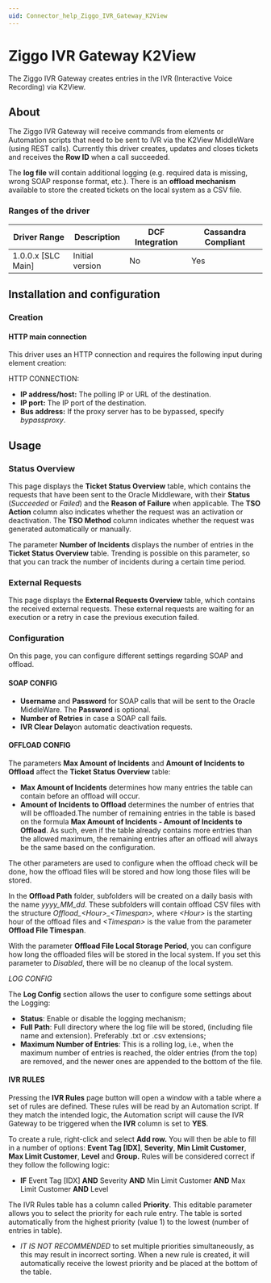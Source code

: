 ```yaml
---
uid: Connector_help_Ziggo_IVR_Gateway_K2View
---
```


# Ziggo IVR Gateway K2View

The Ziggo IVR Gateway creates entries in the IVR (Interactive Voice Recording) via K2View.

## About

The Ziggo IVR Gateway will receive commands from elements or Automation scripts that need to be sent to IVR via the K2View MiddleWare (using REST calls). Currently this driver creates, updates and closes tickets and receives the **Row ID** when a call succeeded.

The **log file** will contain additional logging (e.g. required data is missing, wrong SOAP response format, etc.). There is an **offload mechanism** available to store the created tickets on the local system as a CSV file.

### Ranges of the driver

| **Driver Range**     | **Description** | **DCF Integration** | **Cassandra Compliant** |
|----------------------|-----------------|---------------------|-------------------------|
| 1.0.0.x \[SLC Main\] | Initial version | No                  | Yes                     |

## Installation and configuration

### Creation

#### HTTP main connection

This driver uses an HTTP connection and requires the following input during element creation:

HTTP CONNECTION:

- **IP address/host:** The polling IP or URL of the destination.
- **IP port:** The IP port of the destination.
- **Bus address:** If the proxy server has to be bypassed, specify *bypassproxy*.

## Usage

### Status Overview

This page displays the **Ticket Status Overview** table, which contains the requests that have been sent to the Oracle Middleware, with their **Status** (*Succeeded* or *Failed*) and the **Reason of Failure** when applicable. The **TSO Action** column also indicates whether the request was an activation or deactivation. The **TSO Method** column indicates whether the request was generated automatically or manually.

The parameter **Number of Incidents** displays the number of entries in the **Ticket Status Overview** table. Trending is possible on this parameter, so that you can track the number of incidents during a certain time period.

### External Requests

This page displays the **External Requests Overview** table, which contains the received external requests. These external requests are waiting for an execution or a retry in case the previous execution failed.

### Configuration

On this page, you can configure different settings regarding SOAP and offload.

#### SOAP CONFIG

- **Username** and **Password** for SOAP calls that will be sent to the Oracle MiddleWare. The **Password** is optional.
- **Number of Retries** in case a SOAP call fails.
- **IVR Clear Delay**on automatic deactivation requests.

#### OFFLOAD CONFIG

The parameters **Max Amount of Incidents** and **Amount of Incidents to Offload** affect the **Ticket Status Overview** table:

- **Max Amount of Incidents** determines how many entries the table can contain before an offload will occur.
- **Amount of Incidents to Offload** determines the number of entries that will be offloaded.The number of remaining entries in the table is based on the formula **Max Amount of Incidents - Amount of Incidents to Offload**. As such, even if the table already contains more entries than the allowed maximum, the remaining entries after an offload will always be the same based on the configuration.

The other parameters are used to configure when the offload check will be done, how the offload files will be stored and how long those files will be stored.

In the **Offload Path** folder, subfolders will be created on a daily basis with the name *yyyy_MM_dd*. These subfolders will contain offload CSV files with the structure *Offload\_\<Hour\>\_\<Timespan\>,* where *\<Hour\>* is the starting hour of the offload files and *\<Timespan\>* is the value from the parameter **Offload File Timespan**.

With the parameter **Offload File Local Storage Period**, you can configure how long the offloaded files will be stored in the local system. If you set this parameter to *Disabled*, there will be no cleanup of the local system.

*LOG CONFIG*

The **Log Config** section allows the user to configure some settings about the Logging:

- **Status**: Enable or disable the logging mechanism;
- **Full Path**: Full directory where the log file will be stored, (including file name and extension). Preferably .txt or .csv extensions;
- **Maximum Number of Entries**: This is a rolling log, i.e., when the maximum number of entries is reached, the older entries (from the top) are removed, and the newer ones are appended to the bottom of the file.

#### IVR RULES

Pressing the **IVR Rules** page button will open a window with a table where a set of rules are defined. These rules will be read by an Automation script. If they match the intended logic, the Automation script will cause the IVR Gateway to be triggered when the **IVR** column is set to **YES**.

To create a rule, right-click and select **Add row.** You will then be able to fill in a number of options: **Event Tag \[IDX\]**, **Severity**, **Min Limit Customer**, **Max Limit Customer**, **Level** and **Group.** Rules will be considered correct if they follow the following logic:

- **IF** Event Tag \[IDX\] **AND** Severity **AND** Min Limit Customer **AND** Max Limit Customer **AND** Level

The IVR Rules table has a column called **Priority**. This editable parameter allows you to select the priority for each rule entry. The table is sorted automatically from the highest priority (value 1) to the lowest (number of entries in table).

- *IT IS NOT RECOMMENDED* to set multiple priorities simultaneously, as this may result in incorrect sorting. When a new rule is created, it will automatically receive the lowest priority and be placed at the bottom of the table.
